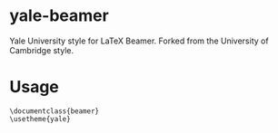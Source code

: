 yale-beamer
===========

Yale University style for LaTeX Beamer. Forked from the University of Cambridge style.

Usage
=====

    \documentclass{beamer}
    \usetheme{yale}
